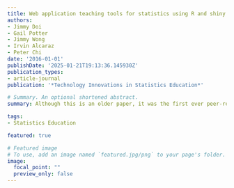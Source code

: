 ```yaml
---
title: Web application teaching tools for statistics using R and shiny
authors:
- Jimmy Doi
- Gail Potter
- Jimmy Wong
- Irvin Alcaraz
- Peter Chi
date: '2016-01-01'
publishDate: '2025-01-21T19:13:36.145930Z'
publication_types:
- article-journal
publication: '*Technology Innovations in Statistics Education*'

# Summary. An optional shortened abstract.
summary: Although this is an older paper, it was the first ever peer-reviewed journal article to illustrate the usage of R Shiny applets in statistics courses, and demonstrated that they are much more easily customizable for most statistics educators, as compared to applets built under other platforms such as Java. 

tags:
- Statistics Education

featured: true

# Featured image
# To use, add an image named `featured.jpg/png` to your page's folder. 
image:
  focal_point: ""
  preview_only: false
---
```

